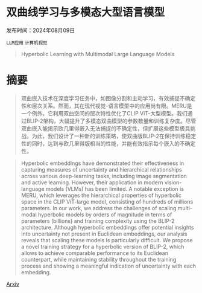 # 双曲线学习与多模态大型语言模型

发布时间：2024年08月09日

`LLM应用` `计算机视觉`

> Hyperbolic Learning with Multimodal Large Language Models

# 摘要

> 双曲嵌入技术在深度学习任务中，如图像分割和主动学习，有效捕捉不确定性和层次关系。然而，其在现代视觉-语言模型中的应用尚有限。MERU是一个例外，它利用双曲空间的层次特性优化了CLIP ViT-大型模型。我们通过BLIP-2架构，大幅提升了多模态双曲模型的参数数量和训练复杂度。尽管双曲嵌入能揭示欧几里得嵌入无法捕捉的不确定性，但扩展这些模型极具挑战。为此，我们设计了一种新的训练策略，使双曲版BLIP-2在保持训练稳定性的同时，达到与欧几里得版相当的性能，并能有效指示每个嵌入的不确定性。

> Hyperbolic embeddings have demonstrated their effectiveness in capturing measures of uncertainty and hierarchical relationships across various deep-learning tasks, including image segmentation and active learning. However, their application in modern vision-language models (VLMs) has been limited. A notable exception is MERU, which leverages the hierarchical properties of hyperbolic space in the CLIP ViT-large model, consisting of hundreds of millions parameters. In our work, we address the challenges of scaling multi-modal hyperbolic models by orders of magnitude in terms of parameters (billions) and training complexity using the BLIP-2 architecture. Although hyperbolic embeddings offer potential insights into uncertainty not present in Euclidean embeddings, our analysis reveals that scaling these models is particularly difficult. We propose a novel training strategy for a hyperbolic version of BLIP-2, which allows to achieve comparable performance to its Euclidean counterpart, while maintaining stability throughout the training process and showing a meaningful indication of uncertainty with each embedding.

[Arxiv](https://arxiv.org/abs/2408.05097)